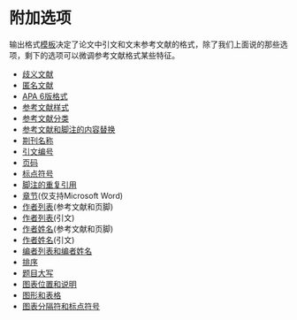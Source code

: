 # 附加选项

输出格式[模板](../../references/creating-a-new-reference/entering-several-articles.md)决定了论文中引文和文末参考文献的格式，除了我们上面说的那些选项，剩下的选项可以微调参考文献格式某些特征。

* [歧义文献](ambiguous-citations.md)
* [匿名文献](anonymous-works.md)
* [APA 6版格式](apa-6th-settings.md)
* [参考文献样式](bibliography-layout.md)
* [参考文献分类](categories.md)
* [参考文献和脚注的内容替换](field-substitutions-bibliography-and-footnotes.md)
* [剘刊名称](journal-names.md)
* [引文编号](numbering-citations.md)
* [页码](Page_Numbers.htm)
* [标点符号](punctuation.md)
* [脚注的重复引用](repeated-citations-in-footnotes.md)
* [章节](sections.md)\(仅支持Microsoft Word\)
* [作者列表](author-lists-bibliography-and-footnotes.md)\(参考文献和页脚\)
* [作者列表\(](citation-author-lists.md)引文\)
* [作者姓名](author-names-bibliography-and-footnotes.md)\(参考文献和页脚\)
* [作者姓名](citation-author-names.md)\(引文\)
* [编者列表和编者姓名](editor-list-and-editor-names.md)
* [排序](sort-order-bibliographies-and-multiple-citations.md)
* [题目大写](title-capitalization.md)
* [图表位置和说明](figure-and-table-placement-and-captions.md)
* [图形和表格](figures-and-tables.md)
* [图表分隔符和标点符号](separation-and-punctuation-figures-and-tables.md)

